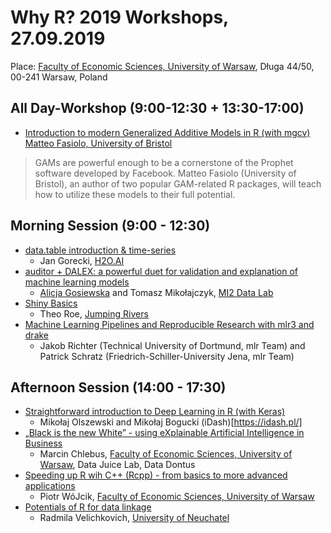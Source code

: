 # Why R? 2019 Workshops, 27.09.2019

Place: [Faculty of Economic Sciences, University of Warsaw](https://www.wne.uw.edu.pl/), Długa 44/50, 00-241 Warsaw, Poland

## All Day-Workshop (9:00-12:30 + 13:30-17:00)

- [Introduction to modern Generalized Additive Models in R (with mgcv)](https://github.com/WhyR2019/workshops/tree/master/mgcv) [Matteo Fasiolo, University of Bristol](http://www.bristol.ac.uk/maths/people/matteo-fasiolo/overview.html)

> GAMs are powerful enough to be a cornerstone of the Prophet software developed by Facebook. Matteo Fasiolo (University of Bristol), an author of two popular GAM-related R packages, will teach how to utilize these models to their full potential.

## Morning Session (9:00 - 12:30)

- [data.table introduction & time-series](https://github.com/WhyR2019/workshops/tree/master/datatable) 
    * Jan Gorecki, [H2O.AI](https://www.h2o.ai/)
- [auditor + DALEX: a powerful duet for validation and explanation of machine learning models](https://github.com/WhyR2019/workshops/tree/master/dalex) 
    * [Alicja Gosiewska](http://gosiewska.com/) and Tomasz Mikołajczyk, [MI2 Data Lab](http://mi2.mini.pw.edu.pl)
- [Shiny Basics](https://github.com/WhyR2019/workshops/tree/master/shiny) 
    * Theo	Roe, [Jumping Rivers](https://www.jumpingrivers.com/)
- [Machine Learning Pipelines and Reproducible Research with mlr3 and drake](https://mlr3.mlr-org.com/)
    * Jakob Richter (Technical University of Dortmund, mlr Team) and Patrick Schratz (Friedrich-Schiller-University Jena, mlr Team)

## Afternoon Session (14:00 - 17:30)

- [Straightforward introduction to Deep Learning in R (with Keras)](https://github.com/WhyR2019/workshops/tree/master/keras) 
    * Mikołaj Olszewski and Mikołaj Bogucki (iDash)[https://idash.pl/]
- [„Black is the new White” - using eXplainable Artificial Intelligence in Business](https://github.com/WhyR2019/workshops/tree/master/xai) 
    * Marcin	Chlebus, [Faculty of Economic Sciences, University of Warsaw](https://www.wne.uw.edu.pl/), Data Juice Lab, Data Dontus
- [Speeding up R wih C++ (Rcpp) - from basics to more advanced applications](https://github.com/WhyR2019/workshops/tree/master/rcpp) 
    * Piotr WóJcik, [Faculty of Economic Sciences, University of Warsaw](https://www.wne.uw.edu.pl/)
- [Potentials of R for data linkage](https://github.com/WhyR2019/workshops/tree/master/data_linkage) 
    * Radmila Velichkovich, [University of Neuchatel](https://www.unine.ch/)
